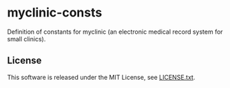 # myclinic-consts

Definition of constants for myclinic (an electronic medical record system for small clinics).

## License
This software is released under the MIT License, see [LICENSE.txt](LICENSE.txt).
